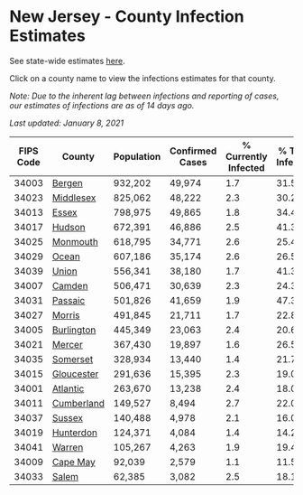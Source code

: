 # New Jersey - County Infection Estimates

See state-wide estimates [here](/infections/us-nj).

Click on a county name to view the infections estimates for that county.

*Note: Due to the inherent lag between infections and reporting of cases, our estimates of infections are as of 14 days ago.*

*Last updated: January 8, 2021*

|   FIPS Code |                   County |   Population |   Confirmed Cases |   % Currently Infected |   % Total Infected |
|-------------|--------------------------|--------------|-------------------|------------------------|--------------------|
|       34003 |         [Bergen](bergen) |      932,202 |            49,974 |                    1.7 |               31.5 |
|       34023 |   [Middlesex](middlesex) |      825,062 |            48,222 |                    2.3 |               30.2 |
|       34013 |           [Essex](essex) |      798,975 |            49,865 |                    1.8 |               34.4 |
|       34017 |         [Hudson](hudson) |      672,391 |            46,886 |                    2.5 |               41.3 |
|       34025 |     [Monmouth](monmouth) |      618,795 |            34,771 |                    2.6 |               25.4 |
|       34029 |           [Ocean](ocean) |      607,186 |            35,174 |                    2.6 |               26.5 |
|       34039 |           [Union](union) |      556,341 |            38,180 |                    1.7 |               41.3 |
|       34007 |         [Camden](camden) |      506,471 |            30,639 |                    2.3 |               24.3 |
|       34031 |       [Passaic](passaic) |      501,826 |            41,659 |                    1.9 |               47.3 |
|       34027 |         [Morris](morris) |      491,845 |            21,711 |                    1.7 |               22.8 |
|       34005 | [Burlington](burlington) |      445,349 |            23,063 |                    2.4 |               20.6 |
|       34021 |         [Mercer](mercer) |      367,430 |            19,897 |                    1.6 |               26.5 |
|       34035 |     [Somerset](somerset) |      328,934 |            13,440 |                    1.4 |               21.7 |
|       34015 | [Gloucester](gloucester) |      291,636 |            15,395 |                    2.3 |               19.0 |
|       34001 |     [Atlantic](atlantic) |      263,670 |            13,238 |                    2.4 |               18.0 |
|       34011 | [Cumberland](cumberland) |      149,527 |             8,494 |                    2.7 |               22.0 |
|       34037 |         [Sussex](sussex) |      140,488 |             4,978 |                    2.1 |               16.0 |
|       34019 |   [Hunterdon](hunterdon) |      124,371 |             4,084 |                    1.4 |               14.2 |
|       34041 |         [Warren](warren) |      105,267 |             4,263 |                    1.9 |               19.4 |
|       34009 |     [Cape May](cape-may) |       92,039 |             2,579 |                    1.1 |               11.5 |
|       34033 |           [Salem](salem) |       62,385 |             3,082 |                    2.5 |               18.1 |